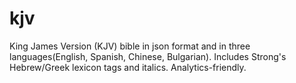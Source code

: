 # kjv
King James Version (KJV) bible in json format and in three languages(English, Spanish, Chinese, Bulgarian). Includes Strong's Hebrew/Greek lexicon tags and italics. Analytics-friendly.

